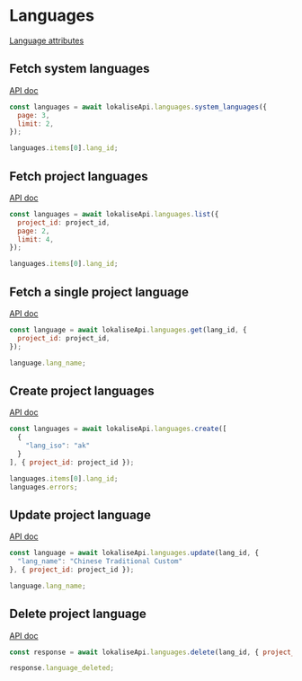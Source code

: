 # Languages

[Language attributes](https://app.lokalise.com/api2docs/curl/#object-languages)

## Fetch system languages

[API doc](https://app.lokalise.com/api2docs/curl/#transition-list-system-languages-get)

```js
const languages = await lokaliseApi.languages.system_languages({
  page: 3,
  limit: 2,
});

languages.items[0].lang_id;
```

## Fetch project languages

[API doc](https://app.lokalise.com/api2docs/curl/#transition-list-project-languages-get)

```js
const languages = await lokaliseApi.languages.list({
  project_id: project_id,
  page: 2,
  limit: 4,
});

languages.items[0].lang_id;
```

## Fetch a single project language

[API doc](https://app.lokalise.com/api2docs/curl/#transition-retrieve-a-language-get)

```js
const language = await lokaliseApi.languages.get(lang_id, {
  project_id: project_id,
});

language.lang_name;
```

## Create project languages

[API doc](https://app.lokalise.com/api2docs/curl/#transition-create-languages-post)

```js
const languages = await lokaliseApi.languages.create([
  {
    "lang_iso": "ak"
  }
], { project_id: project_id });

languages.items[0].lang_id;
languages.errors;
```

## Update project language

[API doc](https://app.lokalise.com/api2docs/curl/#transition-update-a-language-put)

```js
const language = await lokaliseApi.languages.update(lang_id, {
  "lang_name": "Chinese Traditional Custom"
}, { project_id: project_id });

language.lang_name;
```

## Delete project language

[API doc](https://app.lokalise.com/api2docs/curl/#transition-delete-a-language-delete)

```js
const response = await lokaliseApi.languages.delete(lang_id, { project_id: project_id });

response.language_deleted;
```
